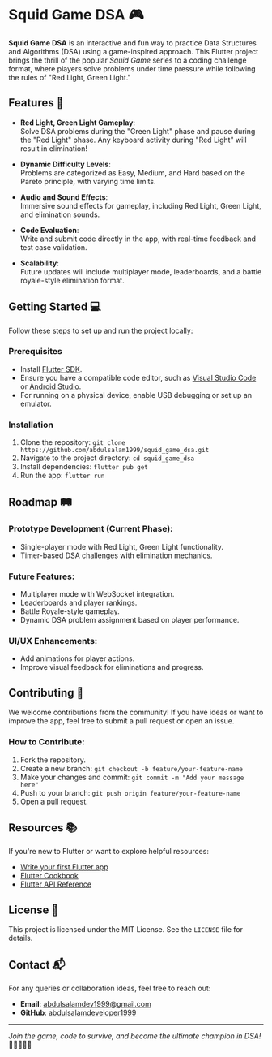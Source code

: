 # Squid Game DSA 🎮

**Squid Game DSA** is an interactive and fun way to practice Data Structures and Algorithms (DSA) using a game-inspired approach. This Flutter project brings the thrill of the popular *Squid Game* series to a coding challenge format, where players solve problems under time pressure while following the rules of "Red Light, Green Light."  

## Features 🚀

- **Red Light, Green Light Gameplay**:  
  Solve DSA problems during the "Green Light" phase and pause during the "Red Light" phase. Any keyboard activity during "Red Light" will result in elimination!  

- **Dynamic Difficulty Levels**:  
  Problems are categorized as Easy, Medium, and Hard based on the Pareto principle, with varying time limits.  

- **Audio and Sound Effects**:  
  Immersive sound effects for gameplay, including Red Light, Green Light, and elimination sounds.  

- **Code Evaluation**:  
  Write and submit code directly in the app, with real-time feedback and test case validation.  

- **Scalability**:  
  Future updates will include multiplayer mode, leaderboards, and a battle royale-style elimination format.  

## Getting Started 💻

Follow these steps to set up and run the project locally:

### Prerequisites
- Install [Flutter SDK](https://flutter.dev/docs/get-started/install).
- Ensure you have a compatible code editor, such as [Visual Studio Code](https://code.visualstudio.com/) or [Android Studio](https://developer.android.com/studio).
- For running on a physical device, enable USB debugging or set up an emulator.

### Installation
1. Clone the repository: `git clone https://github.com/abdulsalam1999/squid_game_dsa.git`
2. Navigate to the project directory: `cd squid_game_dsa`
3. Install dependencies: `flutter pub get`
4. Run the app: `flutter run`

## Roadmap 🛤️

### Prototype Development (Current Phase):
- Single-player mode with Red Light, Green Light functionality.
- Timer-based DSA challenges with elimination mechanics.

### Future Features:
- Multiplayer mode with WebSocket integration.
- Leaderboards and player rankings.
- Battle Royale-style gameplay.
- Dynamic DSA problem assignment based on player performance.

### UI/UX Enhancements:
- Add animations for player actions.
- Improve visual feedback for eliminations and progress.

## Contributing 🤝

We welcome contributions from the community! If you have ideas or want to improve the app, feel free to submit a pull request or open an issue.

### How to Contribute:
1. Fork the repository.
2. Create a new branch: `git checkout -b feature/your-feature-name`
3. Make your changes and commit: `git commit -m "Add your message here"`
4. Push to your branch: `git push origin feature/your-feature-name`
5. Open a pull request.

## Resources 📚

If you're new to Flutter or want to explore helpful resources:  
- [Write your first Flutter app](https://docs.flutter.dev/get-started/codelab)  
- [Flutter Cookbook](https://docs.flutter.dev/cookbook)  
- [Flutter API Reference](https://docs.flutter.dev/)  

## License 📜

This project is licensed under the MIT License. See the `LICENSE` file for details.

## Contact 📬

For any queries or collaboration ideas, feel free to reach out:  
- **Email**: abdulsalamdev1999@gmail.com  
- **GitHub**: [abdulsalamdeveloper1999](https://github.com/abdulsalam1999)  

---

*Join the game, code to survive, and become the ultimate champion in DSA!* 🚀👩‍💻👨‍💻
